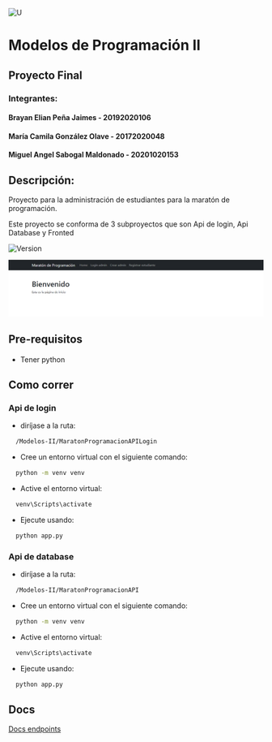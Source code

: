 ![U](https://github.com/darkelian/Tendencias/blob/main/Assets/Images/ui/U.png)
# Modelos de Programación II
## Proyecto Final
### Integrantes:

#### Brayan Elian Peña Jaimes - 20192020106
#### María Camila González Olave - 20172020048
#### Miguel Angel Sabogal Maldonado - 20201020153

## Descripción:
Proyecto para la administración de estudiantes para la maratón de programación.

Este proyecto se conforma de 3 subproyectos que son Api de login, Api Database y Fronted

![Version](https://img.shields.io/badge/version-1.0.0-blue)

![Demo](https://github.com/darkelian/Modelos-II/blob/main/Images/demo.png)

## Pre-requisitos

- Tener python <img src="https://upload.wikimedia.org/wikipedia/commons/thumb/c/c3/Python-logo-notext.svg/1869px-Python-logo-notext.svg.png" width="15" height="15">

## Como correr
### Api de login
- diríjase a la ruta:
```bash
  /Modelos-II/MaratonProgramacionAPILogin
```

- Cree un entorno virtual con el siguiente comando:
```bash
  python -m venv venv
```

- Active el entorno virtual:
```bash
  venv\Scripts\activate  
```

- Ejecute usando:
```bash
  python app.py  
```
### Api de database
- diríjase a la ruta:
```bash
  /Modelos-II/MaratonProgramacionAPI
```

- Cree un entorno virtual con el siguiente comando:
```bash
  python -m venv venv
```

- Active el entorno virtual:
```bash
  venv\Scripts\activate  
```

- Ejecute usando:
```bash
  python app.py  
```
## Docs
[Docs endpoints](https://github.com/darkelian/Modelos-II/blob/main/Docs/Api%20de%20login.pdf)
